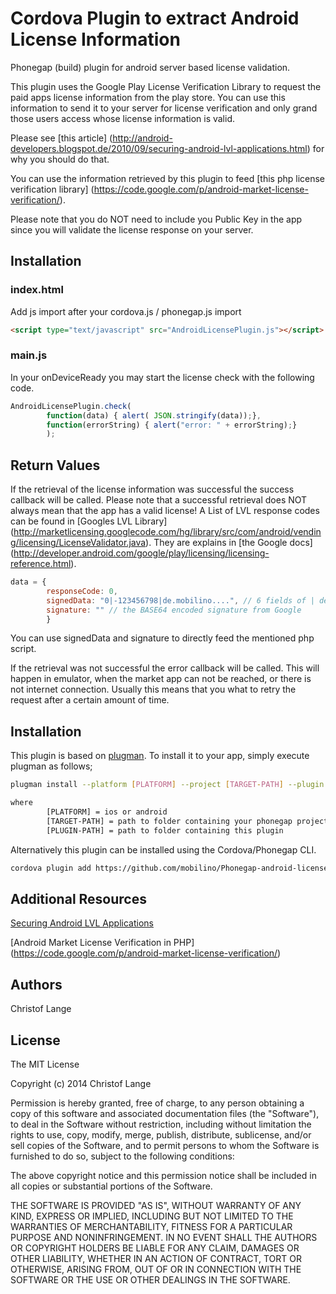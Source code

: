 Cordova Plugin to extract Android License Information
===============================

Phonegap (build) plugin for android server based license validation.

This plugin uses the Google Play License Verification Library to request the paid apps license information from the play store. You can use this information to send it to your server for license verification and only grand those users access whose license information is valid.

Please see [this article] (http://android-developers.blogspot.de/2010/09/securing-android-lvl-applications.html) for why you should do that.

You can use the information retrieved by this plugin to feed [this php license verification library] (https://code.google.com/p/android-market-license-verification/).

Please note that you do NOT need to include you Public Key in the app since you will validate the license response on your server.

## Installation

### index.html

Add js import after your cordova.js / phonegap.js import
```html
<script type="text/javascript" src="AndroidLicensePlugin.js"></script>
```

### main.js

In your onDeviceReady you may start the license check with the following code.

```js
AndroidLicensePlugin.check(
        function(data) { alert( JSON.stringify(data));},
        function(errorString) { alert("error: " + errorString);}
        );
```

## Return Values

If the retrieval of the license information was successful the success callback will be called. Please note that a successful retrieval does NOT always mean that the app has a valid license! A List of LVL response codes can be found in [Googles LVL Library] (http://marketlicensing.googlecode.com/hg/library/src/com/android/vending/licensing/LicenseValidator.java). They are explains in [the Google docs] (http://developer.android.com/google/play/licensing/licensing-reference.html).
```js
data = {
        responseCode: 0,
        signedData: "0|-123456798|de.mobilino....", // 6 fields of | delimitered data
        signature: "" // the BASE64 encoded signature from Google
        } 
```
You can use signedData and signature to directly feed the mentioned php script.


If the retrieval was not successful the error callback will be called. This will happen in emulator, when the market app can not be reached, or there is not internet connection. Usually this means that you what to retry the request after a certain amount of time.

## Installation
This plugin is based on [plugman](https://github.com/apache/cordova-plugman). To install it to your app,
simply execute plugman as follows;

```sh
plugman install --platform [PLATFORM] --project [TARGET-PATH] --plugin [PLUGIN-PATH]

where
        [PLATFORM] = ios or android
        [TARGET-PATH] = path to folder containing your phonegap project
        [PLUGIN-PATH] = path to folder containing this plugin
```

Alternatively this plugin can be installed using the Cordova/Phonegap CLI.


```sh
cordova plugin add https://github.com/mobilino/Phonegap-android-license-plugin.git
```

## Additional Resources

[Securing Android LVL Applications](http://android-developers.blogspot.de/2010/09/securing-android-lvl-applications.html)

[Android Market License Verification in PHP] (https://code.google.com/p/android-market-license-verification/)

## Authors ##

Christof Lange

## License ##

The MIT License

Copyright (c) 2014 Christof Lange

Permission is hereby granted, free of charge, to any person obtaining a copy
of this software and associated documentation files (the "Software"), to deal
in the Software without restriction, including without limitation the rights
to use, copy, modify, merge, publish, distribute, sublicense, and/or sell
copies of the Software, and to permit persons to whom the Software is
furnished to do so, subject to the following conditions:

The above copyright notice and this permission notice shall be included in
all copies or substantial portions of the Software.

THE SOFTWARE IS PROVIDED "AS IS", WITHOUT WARRANTY OF ANY KIND, EXPRESS OR
IMPLIED, INCLUDING BUT NOT LIMITED TO THE WARRANTIES OF MERCHANTABILITY,
FITNESS FOR A PARTICULAR PURPOSE AND NONINFRINGEMENT. IN NO EVENT SHALL THE
AUTHORS OR COPYRIGHT HOLDERS BE LIABLE FOR ANY CLAIM, DAMAGES OR OTHER
LIABILITY, WHETHER IN AN ACTION OF CONTRACT, TORT OR OTHERWISE, ARISING FROM,
OUT OF OR IN CONNECTION WITH THE SOFTWARE OR THE USE OR OTHER DEALINGS IN
THE SOFTWARE.
